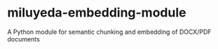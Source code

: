 # miluyeda-embedding-module
A Python module for semantic chunking and embedding of DOCX/PDF documents
